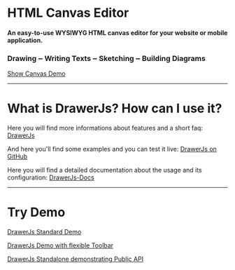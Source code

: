 # HTML Canvas Editor
#### An easy-to-use WYSIWYG HTML canvas editor for your website or mobile application.

### Drawing ‒ Writing Texts ‒ Sketching ‒ Building Diagrams

[Show Canvas Demo](https://carstenschaefer.github.io/DrawerJs/examples/fullscreen/)

***

# What is DrawerJs? How can I use it?

Here you will find more informations about features and a short faq: [DrawerJs](https://www.DrawerJs.com)

And here you'll find some examples and you can test it live: [DrawerJs on GitHub](https://github.com/carstenschaefer/DrawerJs)

Here you will find a detailed documentation about the usage and its configuration: [DrawerJs-Docs](https://github.com/carstenschaefer/DrawerJs/wiki)

***

# Try Demo

[DrawerJs Standard Demo](https://carstenschaefer.github.io/DrawerJs/examples/standalone/)

[DrawerJs Demo with flexible Toolbar](https://carstenschaefer.github.io/DrawerJs/examples/toolbar-position/)

[DrawerJs Standalone demonstrating Public API](https://carstenschaefer.github.io/DrawerJs/examples/api/)

